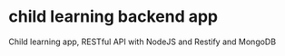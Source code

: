child learning backend app
===========================

Child learning app, RESTful API with NodeJS and Restify and MongoDB
